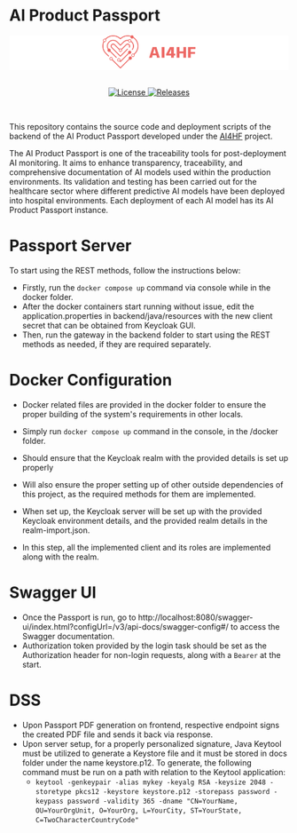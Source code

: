 # AI Product Passport

<div align="center" style="background-color: white">
  <a href="https://www.ai4hf.com/">
    <img height="60px" src="readme-assets/ai4hf_logo.svg" alt="AI4HF Project"/>
  </a>
</div>

<br/>

<p align="center">
  <a href="https://github.com/AI4HF/passport">
    <img src="https://img.shields.io/github/license/AI4HF/passport" alt="License">
  </a>
  <a href="https://github.com/AI4HF/passport/releases">
    <img src="https://img.shields.io/github/v/release/AI4HF/passport" alt="Releases">
  </a>
</p>

<br/>

This repository contains the source code and deployment scripts of the backend of the AI Product Passport developed under the [AI4HF](https://www.ai4hf.com/) project. 

The AI Product Passport is one of the traceability tools for post-deployment AI monitoring. It aims to enhance transparency, traceability, and comprehensive documentation of AI models used within the production environments. Its validation and testing has been carried out for the healthcare sector where different predictive AI models have been deployed into hospital environments. Each deployment of each AI model has its AI Product Passport instance. 


# Passport Server

To start using the REST methods, follow the instructions below:
- Firstly, run the ```docker compose up```  command via console while in the docker folder.
- After the docker containers start running without issue, edit the application.properties in backend/java/resources with the new client secret that can be obtained from Keycloak GUI.
- Then, run the gateway in the backend folder to start using the REST methods as needed, if they are required separately.
# Docker Configuration

- Docker related files are provided in the docker folder to ensure the proper building of the system's requirements in other locals.
- Simply run ```docker compose up``` command in the console, in the /docker folder.
- Should ensure that the Keycloak realm with the provided details is set up properly
- Will also ensure the proper setting up of other outside dependencies of this project, as the required methods for them are implemented.

- When set up, the Keycloak server will be set up with the provided Keycloak environment details, and the provided realm details in the realm-import.json.
- In this step, all the implemented client and its roles are implemented along with the realm.

# Swagger UI
- Once the Passport is run, go to http://localhost:8080/swagger-ui/index.html?configUrl=/v3/api-docs/swagger-config#/ to access the Swagger documentation.
- Authorization token provided by the login task should be set as the Authorization header for non-login requests, along with a ```Bearer``` at the start.

# DSS
- Upon Passport PDF generation on frontend, respective endpoint signs the created PDF file and sends it back via response.
- Upon server setup, for a properly personalized signature, Java Keytool must be utilized to generate a Keystore file and it must be stored in docs folder under the name keystore.p12. To generate, the following command must be run on a path with relation to the Keytool application:
  - ```keytool -genkeypair -alias mykey -keyalg RSA -keysize 2048 -storetype pkcs12 -keystore keystore.p12 -storepass password -keypass password -validity 365 -dname "CN=YourName, OU=YourOrgUnit, O=YourOrg, L=YourCity, ST=YourState, C=TwoCharacterCountryCode"```
